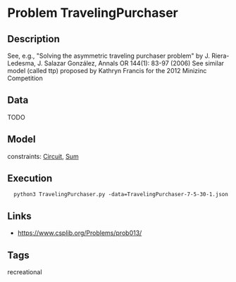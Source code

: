 # Problem TravelingPurchaser
## Description
See, e.g., "Solving the asymmetric traveling purchaser problem" by J. Riera-Ledesma, J. Salazar González, Annals OR 144(1): 83-97 (2006)
See similar model (called ttp) proposed by Kathryn Francis for the 2012 Minizinc Competition

## Data
TODO

## Model
  constraints: [Circuit](http://pycsp.org/documentation/constraints/Circuit), [Sum](http://pycsp.org/documentation/constraints/Sum)

## Execution
```
  python3 TravelingPurchaser.py -data=TravelingPurchaser-7-5-30-1.json
```

## Links
  - https://www.csplib.org/Problems/prob013/

## Tags
recreational
